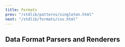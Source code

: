 ```yaml
---
title: Formats
prev: "/stdlib/patterns/singleton.html"
next: "/stdlib/formats/csv.html"
---
```


## Data Format Parsers and Renderers[](#data-format-parsers-and-renderers)

